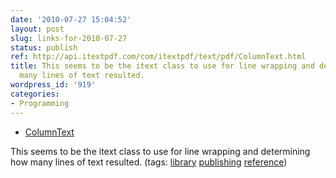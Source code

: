 ```yaml
---
date: '2010-07-27 15:04:52'
layout: post
slug: links-for-2010-07-27
status: publish
ref: http://api.itextpdf.com/com/itextpdf/text/pdf/ColumnText.html
title: This seems to be the itext class to use for line wrapping and determining how
  many lines of text resulted.
wordpress_id: '919'
categories:
- Programming
---
```


  * [ColumnText](http://api.itextpdf.com/com/itextpdf/text/pdf/ColumnText.html)


This seems to be the itext class to use for line wrapping and determining how many lines of text resulted. (tags: [library](http://delicious.com/eob/library) [publishing](http://delicious.com/eob/publishing) [reference](http://delicious.com/eob/reference))



